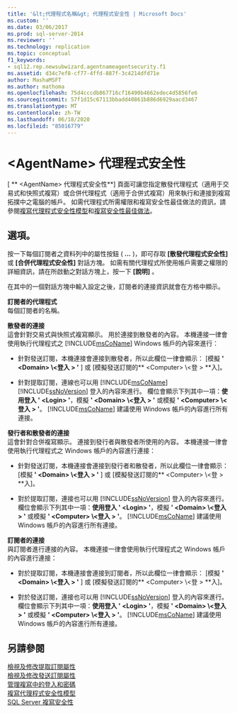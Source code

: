 ```yaml
---
title: '&lt;代理程式名稱&gt; 代理程式安全性 | Microsoft Docs'
ms.custom: ''
ms.date: 03/06/2017
ms.prod: sql-server-2014
ms.reviewer: ''
ms.technology: replication
ms.topic: conceptual
f1_keywords:
- sql12.rep.newsubwizard.agentnameagentsecurity.f1
ms.assetid: d34c7ef8-cf77-4ffd-887f-3c4214dfd71e
author: MashaMSFT
ms.author: mathoma
ms.openlocfilehash: 75d4cccdb867716cf16490b4662edec4d5856fe6
ms.sourcegitcommit: 57f1d15c67113bbadd40861b886d6929aacd3467
ms.translationtype: MT
ms.contentlocale: zh-TW
ms.lasthandoff: 06/18/2020
ms.locfileid: "85016779"
---
```

# <a name="ltagentnamegt-agent-security"></a>&lt;AgentName&gt; 代理程式安全性
  [ ** \<AgentName> 代理程式安全性**] 頁面可讓您指定散發代理程式（適用于交易式和快照式複寫）或合併代理程式（適用于合併式複寫）用來執行和連接到複寫拓撲中之電腦的帳戶。 如需代理程式所需權限和複寫安全性最佳做法的資訊，請參閱[複寫代理程式安全性模型](security/replication-agent-security-model.md)和[複寫安全性最佳做法](security/replication-security-best-practices.md)。  
  
## <a name="options"></a>選項。  
 按一下每個訂閱者之資料列中的屬性按鈕 ( **...** )，即可存取 **[散發代理程式安全性]** 或 **[合併代理程式安全性]** 對話方塊。 如需有關代理程式所使用帳戶需要之權限的詳細資訊，請在所啟動之對話方塊上，按一下 **[說明]** 。  
  
 在其中的一個對話方塊中輸入設定之後，訂閱者的連接資訊就會在方格中顯示。  
  
 **訂閱者的代理程式**  
 每個訂閱者的名稱。  
  
 **散發者的連接**  
 這會針對交易式與快照式複寫顯示。 用於連接到散發者的內容。 本機連接一律會使用執行代理程式之 [!INCLUDE[msCoName](../../includes/msconame-md.md)] Windows 帳戶的內容來進行：  
  
-   針對發送訂閱，本機連接會連接到散發者，所以此欄位一律會顯示： [模擬 **' \<Domain> \\<登入 \> '** ] 或 [模擬發送訂閱的** \<Computer> \\<登 \> **入]。  
  
-   針對提取訂閱，連線也可以用 [!INCLUDE[msCoName](../../includes/msconame-md.md)] [!INCLUDE[ssNoVersion](../../includes/ssnoversion-md.md)] 登入的內容來進行。 欄位會顯示下列其中一項：**使用登入 ' \<Login> '**，模擬 **' \<Domain> \\<登入 \> '** 或模擬 **' \<Computer> \\<登入 \> '**。 [!INCLUDE[msCoName](../../includes/msconame-md.md)] 建議使用 Windows 帳戶的內容進行所有連接。  
  
 **發行者和散發者的連接**  
 這會針對合併複寫顯示。 連接到發行者與散發者所使用的內容。 本機連接一律會使用執行代理程式之 Windows 帳戶的內容進行連接：  
  
-   針對發送訂閱，本機連接會連接到發行者和散發者，所以此欄位一律會顯示： [模擬 **' \<Domain> \\<登入 \> '** ] 或 [模擬發送訂閱的** \<Computer> \\<登 \> **入]。  
  
-   對於提取訂閱，連接也可以用 [!INCLUDE[ssNoVersion](../../includes/ssnoversion-md.md)] 登入的內容來進行。 欄位會顯示下列其中一項：**使用登入 ' \<Login> '**，模擬 **' \<Domain> \\<登入 \> '** 或模擬 **' \<Computer> \\<登入 \> '**。 [!INCLUDE[msCoName](../../includes/msconame-md.md)] 建議使用 Windows 帳戶的內容進行所有連接。  
  
 **訂閱者的連接**  
 與訂閱者進行連接的內容。 本機連接一律會使用執行代理程式之 Windows 帳戶的內容進行連接：  
  
-   對於提取訂閱，本機連接會連接到訂閱者，所以此欄位一律會顯示： [模擬 **' \<Domain> \\<登入 \> '** ] 或 [模擬發送訂閱的** \<Computer> \\<登 \> **入]。  
  
-   對於發送訂閱，連接也可以用 [!INCLUDE[ssNoVersion](../../includes/ssnoversion-md.md)] 登入的內容來進行。 欄位會顯示下列其中一項：**使用登入 ' \<Login> '**，模擬 **' \<Domain> \\<登入 \> '** 或模擬 **' \<Computer> \\<登入 \> '**。 [!INCLUDE[msCoName](../../includes/msconame-md.md)] 建議使用 Windows 帳戶的內容進行所有連接。  
  
## <a name="see-also"></a>另請參閱  
 [檢視及修改提取訂閱屬性](view-and-modify-pull-subscription-properties.md)   
 [檢視及修改發送訂閱屬性](view-and-modify-push-subscription-properties.md)   
 [管理複寫中的登入和密碼](security/identity-and-access-control-replication.md#manage-logins-and-passwords-in-replication)   
 [複寫代理程式安全性模型](security/replication-agent-security-model.md)   
 [SQL Server 複寫安全性](security/view-and-modify-replication-security-settings.md)  
  
  
